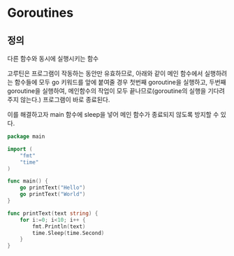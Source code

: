 # Goroutines

## 정의

다른 함수와 동시에 실행시키는 함수

고루틴은 프로그램이 작동하는 동안만 유효하므로, 아래와 같이 메인 함수에서 실행하려는 함수들에 모두 go 키워드를 앞에 붙여줄 경우
첫번째 goroutine을 실행하고, 두번째 goroutine을 실행하여, 메인함수의 작업이 모두 끝나므로(goroutine의 실행을 기다려주지 않는다.) 프로그램이 바로 종료된다.

이를 해결하고자 main 함수에 sleep을 넣어 메인 함수가 종료되지 않도록 방지할 수 있다.

```go
package main

import (
    "fmt"
    "time"
)

func main() {
    go printText("Hello")
    go printText("World")
}

func printText(text string) {
    for i:=0; i<10; i++ {
        fmt.Println(text)
        time.Sleep(time.Second)
    }
}
```

